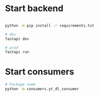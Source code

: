 # Start backend 

```` bash

python -m pip install -r requirements.txt

````	


```` bash
# dev 
fastapi dev 

# prod
fastapi run

````


# Start consumers 

```bash
# Package name
python -m consumers.yt_dl_consumer

```


